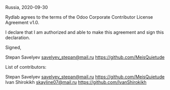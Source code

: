 Russia, 2020-09-30

Rydlab agrees to the terms of the Odoo Corporate Contributor License
Agreement v1.0.

I declare that I am authorized and able to make this agreement and sign this
declaration.

Signed,

Stepan Savelyev savelyev_stepan@mail.ru https://github.com/MeisQuietude

List of contributors:

Stepan Savelyev savelyev_stepan@mail.ru https://github.com/MeisQuietude
Ivan Shirokikh skayline07@mail.ru https://github.com/IvanShirokikh
